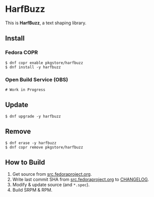 # HarfBuzz

This is **HarfBuzz**, a text shaping library.

## Install

### Fedora COPR

```
$ dnf copr enable pkgstore/harfbuzz
$ dnf install -y harfbuzz
```

### Open Build Service (OBS)

```
# Work in Progress
```

## Update

```
$ dnf upgrade -y harfbuzz
```

## Remove

```
$ dnf erase -y harfbuzz
$ dnf copr remove pkgstore/harfbuzz
```

## How to Build

1. Get source from [src.fedoraproject.org](https://src.fedoraproject.org/rpms/harfbuzz).
2. Write last commit SHA from [src.fedoraproject.org](https://src.fedoraproject.org/rpms/harfbuzz) to [CHANGELOG](CHANGELOG).
3. Modify & update source (and `*.spec`).
4. Build SRPM & RPM.
